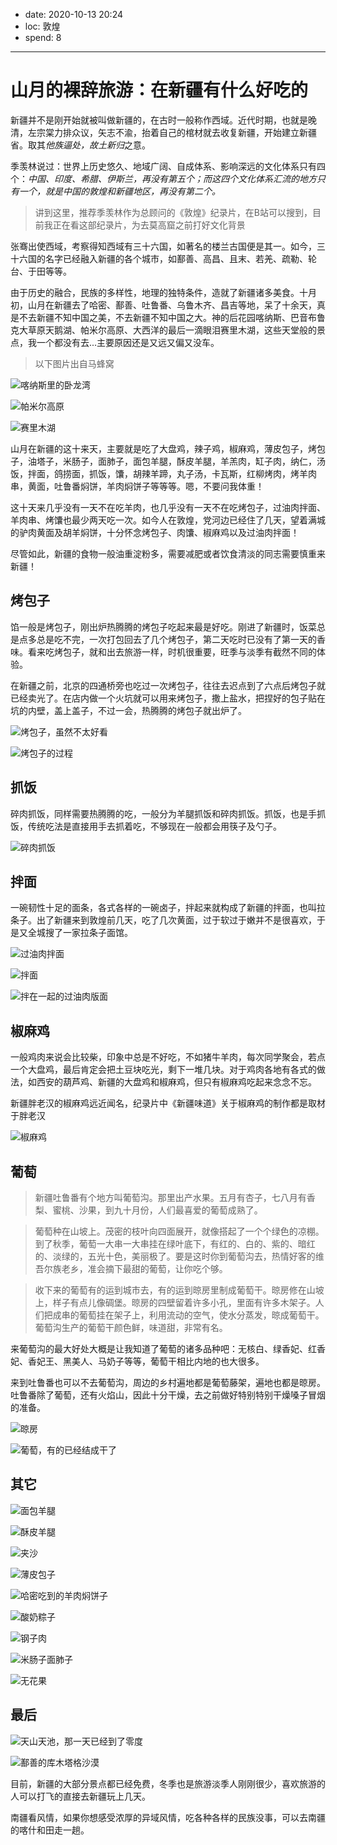 - date: 2020-10-13 20:24
- loc: 敦煌
- spend: 8

--- 

# 山月的裸辞旅游：在新疆有什么好吃的

新疆并不是刚开始就被叫做新疆的，在古时一般称作西域。近代时期，也就是晚清，左宗棠力排众议，矢志不渝，抬着自己的棺材就去收复新疆，开始建立新疆省。取其*他族逼处，故土新归*之意。

季羡林说过：世界上历史悠久、地域广阔、自成体系、影响深远的文化体系只有四个：*中国、印度、希腊、伊斯兰，再没有第五个；而这四个文化体系汇流的地方只有一个，就是中国的敦煌和新疆地区，再没有第二个。*

> 讲到这里，推荐季羡林作为总顾问的《敦煌》纪录片，在B站可以搜到，目前我正在看这部纪录片，为去莫高窟之前打好文化背景

张骞出使西域，考察得知西域有三十六国，如著名的楼兰古国便是其一。如今，三十六国的名字已经融入新疆的各个城市，如鄯善、高昌、且末、若羌、疏勒、轮台、于田等等。

由于历史的融合，民族的多样性，地理的独特条件，造就了新疆诸多美食。十月初，山月在新疆去了哈密、鄯善、吐鲁番、乌鲁木齐、昌吉等地，呆了十余天，真是不去新疆不知中国之美，不去新疆不知中国之大。神的后花园喀纳斯、巴音布鲁克大草原天鹅湖、帕米尔高原、大西洋的最后一滴眼泪赛里木湖，这些天堂般的景点，我一个都没有去...主要原因还是又远又偏又没车。

> 以下图片出自马蜂窝

![喀纳斯里的卧龙湾](http://b1-q.mafengwo.net/s12/M00/AE/0C/wKgED1vJkh6AdDAzABNfA85IKs827.jpeg?imageMogr2%2Fthumbnail%2F%21299x450r%2Fgravity%2FCenter%2Fcrop%2F%21299x450%2Fquality%2F90%7Cwatermark%2F1%2Fimage%2FaHR0cDovL2IxLXEubWFmZW5nd28ubmV0L3MxMS9NMDAvNDQvOUIvd0tnQkVGc1A1UnlBRHY3cEFBQUhaWlVQUmxROTkwLnBuZw%3D%3D%2Fgravity%2FSouthEast%2Fdx%2F10%2Fdy%2F11)

![帕米尔高原](https://p1-q.mafengwo.net/s12/M00/C0/73/wKgED1uvnnGAbeCYABLcDxs9rrw07.jpeg?imageMogr2%2Fthumbnail%2F%21690x450r%2Fgravity%2FCenter%2Fcrop%2F%21690x450%2Fquality%2F90%7Cwatermark%2F1%2Fimage%2FaHR0cHM6Ly9iMS1xLm1hZmVuZ3dvLm5ldC9zMTEvTTAwLzQ0LzlCL3dLZ0JFRnNQNVJ5QUR2N3BBQUFIWlpVUFJsUTk5MC5wbmc%3D%2Fgravity%2FSouthEast%2Fdx%2F10%2Fdy%2F11)

![赛里木湖](https://n1-q.mafengwo.net/s11/M00/85/D4/wKgBEFtF3iCAWW21AB83Ujlg2qc02.jpeg?imageMogr2%2Fthumbnail%2F%21690x450r%2Fgravity%2FCenter%2Fcrop%2F%21690x450%2Fquality%2F90%7Cwatermark%2F1%2Fimage%2FaHR0cHM6Ly9iMS1xLm1hZmVuZ3dvLm5ldC9zMTEvTTAwLzQ0LzlCL3dLZ0JFRnNQNVJ5QUR2N3BBQUFIWlpVUFJsUTk5MC5wbmc%3D%2Fgravity%2FSouthEast%2Fdx%2F10%2Fdy%2F11)


山月在新疆的这十来天，主要就是吃了大盘鸡，辣子鸡，椒麻鸡，薄皮包子，烤包子，油塔子，米肠子，面肺子，面包羊腿，酥皮羊腿，羊羔肉，缸子肉，纳仁，汤饭，拌面，鸽捞面，抓饭，馕，胡辣羊蹄，丸子汤，卡瓦斯，红柳烤肉，烤羊肉串，黄面，吐鲁番焖饼，羊肉焖饼子等等等。嗯，不要问我体重！

这十天来几乎没有一天不在吃羊肉，也几乎没有一天不在吃烤包子，过油肉拌面、羊肉串、烤馕也最少两天吃一次。如今人在敦煌，党河边已经住了几天，望着满城的驴肉黄面及胡羊焖饼，十分怀念烤包子、肉馕、椒麻鸡以及过油肉拌面！

尽管如此，新疆的食物一般油重淀粉多，需要减肥或者饮食清淡的同志需要慎重来新疆！

## 烤包子

馅一般是烤包子，刚出炉热腾腾的烤包子吃起来最是好吃。刚进了新疆时，饭菜总是点多总是吃不完，一次打包回去了几个烤包子，第二天吃时已没有了第一天的香味。看来吃烤包子，就和出去旅游一样，时机很重要，旺季与淡季有截然不同的体验。

在新疆之前，北京的四通桥旁也吃过一次烤包子，往往去迟点到了六点后烤包子就已经卖光了。在店内做一个火坑就可以用来烤包子，撒上盐水，把捏好的包子贴在坑的内壁，盖上盖子，不过一会，热腾腾的烤包子就出炉了。

![烤包子，虽然不太好看](./assets/kaobaozi.jpg)

![烤包子的过程](./assets/kaobaozi2.jpg)

## 抓饭

碎肉抓饭，同样需要热腾腾的吃，一般分为羊腿抓饭和碎肉抓饭。抓饭，也是手抓饭，传统吃法是直接用手去抓着吃，不够现在一般都会用筷子及勺子。

![碎肉抓饭](./assets/zhuafan.jpg)

## 拌面

一碗韧性十足的面条，各式各样的一碗卤子，拌起来就构成了新疆的拌面，也叫拉条子。出了新疆来到敦煌前几天，吃了几次黄面，过于软过于嫩并不是很喜欢，于是又全城搜了一家拉条子面馆。

![过油肉拌面](./assets/banmian1.jpg)

![拌面](./assets/banmian2.jpg)

![拌在一起的过油肉版面](./assets/banmian3.jpg)

## 椒麻鸡

一般鸡肉来说会比较柴，印象中总是不好吃，不如猪牛羊肉，每次同学聚会，若点一个大盘鸡，最后肯定会把土豆块吃光，剩下一堆几块。对于鸡肉各地有各式的做法，如西安的葫芦鸡、新疆的大盘鸡和椒麻鸡，但只有椒麻鸡吃起来念念不忘。

新疆胖老汉的椒麻鸡远近闻名，纪录片中《新疆味道》关于椒麻鸡的制作都是取材于胖老汉

![椒麻鸡](./assets/jiaomaji.jpg)

## 葡萄

> 新疆吐鲁番有个地方叫葡萄沟。那里出产水果。五月有杏子，七八月有香梨、蜜桃、沙果，到九十月份，人们最喜爱的葡萄成熟了。

> 葡萄种在山坡上。茂密的枝叶向四面展开，就像搭起了一个个绿色的凉棚。到了秋季，葡萄一大串一大串挂在绿叶底下，有红的、白的、紫的、暗红的、淡绿的，五光十色，美丽极了。要是这时你到葡萄沟去，热情好客的维吾尔族老乡，准会摘下最甜的葡萄，让你吃个够。

> 收下来的葡萄有的运到城市去，有的运到晾房里制成葡萄干。晾房修在山坡上，样子有点儿像碉堡。晾房的四壁留着许多小孔，里面有许多木架子。人们把成串的葡萄挂在架子上，利用流动的空气，使水分蒸发，晾成葡萄干。葡萄沟生产的葡萄干颜色鲜，味道甜，非常有名。

来葡萄沟的最大好处大概是让我知道了葡萄的诸多品种吧：无核白、绿香妃、红香妃、香妃王、黑美人、马奶子等等，葡萄干相比内地的也大很多。

来到吐鲁番也可以不去葡萄沟，周边的乡村遍地都是葡萄藤架，遍地也都是晾房。吐鲁番除了葡萄，还有火焰山，因此十分干燥，去之前做好特别特别干燥嗓子冒烟的准备。

![晾房](./assets/liangfang.jpg)

![葡萄，有的已经结成干了](./assets/putao.jpg)

## 其它

![面包羊腿](./assets/mianbaoyangtui.jpg)

![酥皮羊腿](./assets/supiyangtui.jpg)

![夹沙](./assets/jiasha.jpg)

![薄皮包子](./assets/bopibaozi.jpg)

![哈密吃到的羊肉焖饼子](./assets/menbing.jpg)

![酸奶粽子](./assets/suannaizongzi.jpg)

![钢子肉](./assets/gangzirou.jpg)

![米肠子面肺子](./assets/michangzi.jpg)

![无花果](./assets/wuhuaguo.jpg)

## 最后

![天山天池，那一天已经到了零度](./assets/tianshan.jpg)

![鄯善的库木塔格沙漠](./assets/shamo.jpg)

目前，新疆的大部分景点都已经免费，冬季也是旅游淡季人刚刚很少，喜欢旅游的人可以打飞的直接去新疆玩上几天。

南疆看风情，如果你想感受浓厚的异域风情，吃各种各样的民族没事，可以去南疆的喀什和田走一趟。